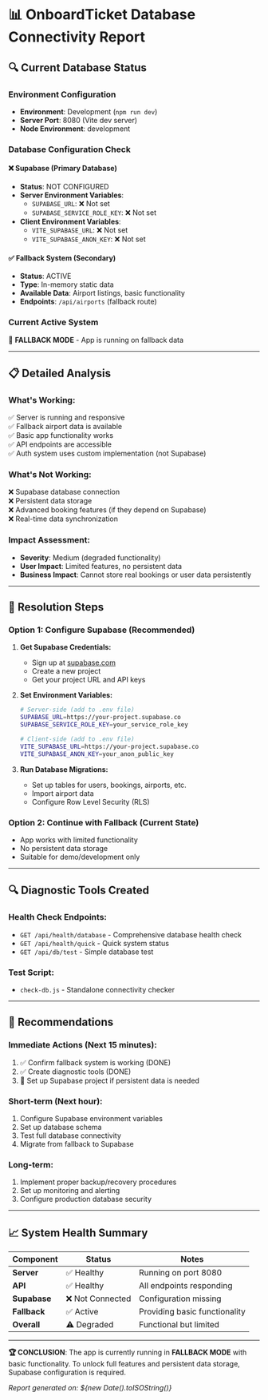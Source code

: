 # 📊 OnboardTicket Database Connectivity Report

## 🔍 Current Database Status

### **Environment Configuration**

- **Environment**: Development (`npm run dev`)
- **Server Port**: 8080 (Vite dev server)
- **Node Environment**: development

### **Database Configuration Check**

#### ❌ **Supabase (Primary Database)**

- **Status**: NOT CONFIGURED
- **Server Environment Variables**:
  - `SUPABASE_URL`: ❌ Not set
  - `SUPABASE_SERVICE_ROLE_KEY`: ❌ Not set
- **Client Environment Variables**:
  - `VITE_SUPABASE_URL`: ❌ Not set
  - `VITE_SUPABASE_ANON_KEY`: ❌ Not set

#### ✅ **Fallback System (Secondary)**

- **Status**: ACTIVE
- **Type**: In-memory static data
- **Available Data**: Airport listings, basic functionality
- **Endpoints**: `/api/airports` (fallback route)

### **Current Active System**

🔄 **FALLBACK MODE** - App is running on fallback data

---

## 📋 Detailed Analysis

### **What's Working:**

✅ Server is running and responsive  
✅ Fallback airport data is available  
✅ Basic app functionality works  
✅ API endpoints are accessible  
✅ Auth system uses custom implementation (not Supabase)

### **What's Not Working:**

❌ Supabase database connection  
❌ Persistent data storage  
❌ Advanced booking features (if they depend on Supabase)  
❌ Real-time data synchronization

### **Impact Assessment:**

- **Severity**: Medium (degraded functionality)
- **User Impact**: Limited features, no persistent data
- **Business Impact**: Cannot store real bookings or user data persistently

---

## 🔧 Resolution Steps

### **Option 1: Configure Supabase (Recommended)**

1. **Get Supabase Credentials:**
   - Sign up at [supabase.com](https://supabase.com)
   - Create a new project
   - Get your project URL and API keys

2. **Set Environment Variables:**

   ```bash
   # Server-side (add to .env file)
   SUPABASE_URL=https://your-project.supabase.co
   SUPABASE_SERVICE_ROLE_KEY=your_service_role_key

   # Client-side (add to .env file)
   VITE_SUPABASE_URL=https://your-project.supabase.co
   VITE_SUPABASE_ANON_KEY=your_anon_public_key
   ```

3. **Run Database Migrations:**
   - Set up tables for users, bookings, airports, etc.
   - Import airport data
   - Configure Row Level Security (RLS)

### **Option 2: Continue with Fallback (Current State)**

- App works with limited functionality
- No persistent data storage
- Suitable for demo/development only

---

## 🔍 Diagnostic Tools Created

### **Health Check Endpoints:**

- `GET /api/health/database` - Comprehensive database health check
- `GET /api/health/quick` - Quick system status
- `GET /api/db/test` - Simple database test

### **Test Script:**

- `check-db.js` - Standalone connectivity checker

---

## 🎯 Recommendations

### **Immediate Actions (Next 15 minutes):**

1. ✅ Confirm fallback system is working (DONE)
2. ✅ Create diagnostic tools (DONE)
3. 🔄 Set up Supabase project if persistent data is needed

### **Short-term (Next hour):**

1. Configure Supabase environment variables
2. Set up database schema
3. Test full database connectivity
4. Migrate from fallback to Supabase

### **Long-term:**

1. Implement proper backup/recovery procedures
2. Set up monitoring and alerting
3. Configure production database security

---

## 📈 System Health Summary

| Component    | Status           | Notes                         |
| ------------ | ---------------- | ----------------------------- |
| **Server**   | ✅ Healthy       | Running on port 8080          |
| **API**      | ✅ Healthy       | All endpoints responding      |
| **Supabase** | ❌ Not Connected | Configuration missing         |
| **Fallback** | ✅ Active        | Providing basic functionality |
| **Overall**  | ⚠️ Degraded      | Functional but limited        |

---

**🏆 CONCLUSION**: The app is currently running in **FALLBACK MODE** with basic functionality. To unlock full features and persistent data storage, Supabase configuration is required.

_Report generated on: ${new Date().toISOString()}_
